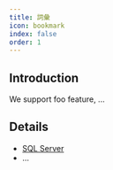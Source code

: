 ```yaml
---
title: 詞彙
icon: bookmark
index: false
order: 1
---
```


## Introduction

We support foo feature, ...

## Details

- [SQL Server](sql-server.md)
- ...
